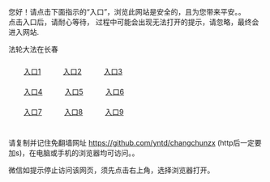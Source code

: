您好！请点击下面指示的“入口”，浏览此网站是安全的，且为您带来平安。。 <br/>
点击入口后，请耐心等待， 过程中可能会出现无法打开的提示，请忽略，最终会进入网站. </br>

法轮大法在长春<br/>
<div style="padding:10px"><a style="margin:20px" target="_blank" href="https://d1wl3lws24a2hs.cloudfront.net/2Qpsp?ujkohkh" id="ccLink1" rel="nofollow">入口1</a> <a target="_blank" style="margin:20px" href="https://d3nt616gdw42sl.cloudfront.net/2Qpsp?nbimrjn" id="ccLink2" rel="nofollow">入口2</a> <a style="margin:20px" target="_blank" href="https://d2qdumeavr9kz2.cloudfront.net/2Qpsp?qpwsht" id="ccLink3" rel="nofollow">入口3</a></div>

<div style="padding:10px" ><a style="margin:20px" target="_blank" href="https://d1wl3lws24a2hs.cloudfront.net/2Qpsp?ujkohkh" id="ccLink4" rel="nofollow">入口4</a> <a style="margin:20px" href="https://d3nt616gdw42sl.cloudfront.net/2Qpsp?nbimrjn" target="_blank" id="ccLink5" rel="nofollow">入口5</a> <a style="margin:20px" href="https://d2qdumeavr9kz2.cloudfront.net/2Qpsp?qpwsht" target="_blank" id="ccLink6" rel="nofollow">入口6</a></div>

<div style="padding:10px"><a style="margin:20px" target="_blank" href="https://d1wl3lws24a2hs.cloudfront.net/2Qpsp?ujkohkh" id="ccLink7" rel="nofollow">入口7</a> <a style="margin:20px" href="https://d3nt616gdw42sl.cloudfront.net/2Qpsp?nbimrjn" target="_blank" id="ccLink8" rel="nofollow">入口8</a> <a style="margin:20px" target="_blank" href="https://d2qdumeavr9kz2.cloudfront.net/2Qpsp?qpwsht" id="ccLink9" rel="nofollow">入口9</a></div>

<br/>



请复制并记住免翻墙网址 https://github.com/yntd/changchunzx (http后一定要加s)，在电脑或手机的浏览器均可访问。。<br/>

微信如提示停止访问该网页，须先点击右上角，选择浏览器打开。

